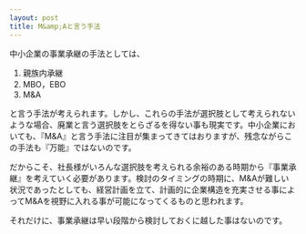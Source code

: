 ```yaml
---
layout: post
title: M&amp;Aと言う手法
---
```

中小企業の事業承継の手法としては、

1. 親族内承継
2. MBO，EBO
3. M&amp;A

と言う手法が考えられます。しかし、これらの手法が選択肢として考えられないような場合、廃業と言う選択肢をとらざるを得ない事も現実です。中小企業においても、『M&amp;A』と言う手法に注目が集まってきてはおりますが、残念ながらこの手法も『万能』ではないのです。

だからこそ、社長様がいろんな選択肢を考えられる余裕のある時期から『事業承継』を考えていく必要があります。検討のタイミングの時期に、M&amp;Aが難しい状況であったとしても、経営計画を立て、計画的に企業構造を充実させる事によってM&amp;Aを視野に入れる事が可能になってくるものと思われます。

それだけに、事業承継は早い段階から検討しておくに越した事はないのです。
